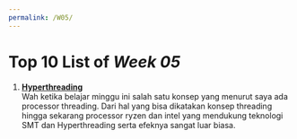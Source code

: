 ```yaml
---
permalink: /W05/
---
```


# Top 10 List of _Week 05_

1. [**Hyperthreading**](https://www.anandtech.com/show/16261/investigating-performance-of-multithreading-on-zen-3-and-amd-ryzen-5000)<br>
Wah ketika belajar minggu ini salah satu konsep yang menurut saya ada processor threading. Dari hal yang bisa dikatakan konsep threading hingga sekarang processor ryzen dan intel yang mendukung teknologi SMT dan Hyperthreading serta efeknya sangat luar biasa.
